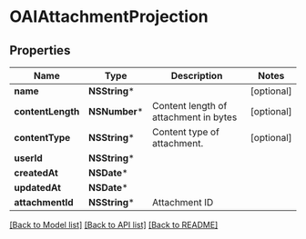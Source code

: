 # OAIAttachmentProjection

## Properties
Name | Type | Description | Notes
------------ | ------------- | ------------- | -------------
**name** | **NSString*** |  | [optional] 
**contentLength** | **NSNumber*** | Content length of attachment in bytes | [optional] 
**contentType** | **NSString*** | Content type of attachment. | [optional] 
**userId** | **NSString*** |  | 
**createdAt** | **NSDate*** |  | 
**updatedAt** | **NSDate*** |  | 
**attachmentId** | **NSString*** | Attachment ID | 

[[Back to Model list]](../README#documentation-for-models) [[Back to API list]](../README#documentation-for-api-endpoints) [[Back to README]](../README)


